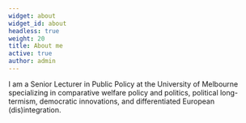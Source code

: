 ```yaml
---
widget: about
widget_id: about
headless: true
weight: 20
title: About me
active: true
author: admin
---
```

<!--StartFragment-->

I am a Senior Lecturer in Public Policy at the University of Melbourne specializing in comparative welfare policy and politics, political long-termism, democratic innovations, and differentiated European (dis)integration.

<!--EndFragment-->
